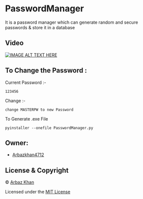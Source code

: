 # PasswordManager
It is a password manager which can generate random and secure passwords &amp; store it in a database

## Video

[![IMAGE ALT TEXT HERE](https://img.youtube.com/vi/Q_TkZi7jDz0/0.jpg)](https://www.youtube.com/watch?v=Q_TkZi7jDz0)


## To Change the Password :

Current Password :-

```
123456
```
Change :-
```
change MASTERPW to new Password
```


To Generate .exe File
```
pyinstaller --onefile PasswordManager.py
```

## Owner:
- [Arbazkhan4712](https://github.com/Arbazkhan4712/)

## License & Copyright
© [Arbaz Khan](https://arbazkhan4712.github.io/Contact.html)

Licensed under the [MIT License](License)
